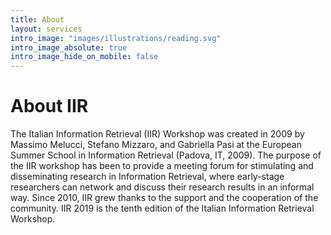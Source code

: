 ```yaml
---
title: About
layout: services
intro_image: "images/illustrations/reading.svg"
intro_image_absolute: true
intro_image_hide_on_mobile: false
---
```


# About IIR

The Italian Information Retrieval (IIR) Workshop was created in 2009 by Massimo Melucci, Stefano Mizzaro, and Gabriella Pasi at the European Summer School in Information Retrieval (Padova, IT, 2009). The purpose of the IIR workshop has been to provide a meeting forum for stimulating and disseminating research in Information Retrieval, where early-stage researchers can network and discuss their research results in an informal way. Since 2010, IIR grew thanks to the support and the cooperation of the community. IIR 2019 is the tenth edition of the Italian Information Retrieval Workshop.

